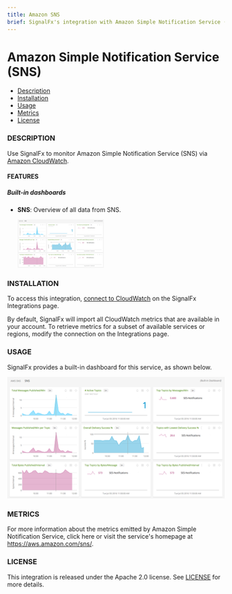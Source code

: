 ```yaml
---
title: Amazon SNS
brief: SignalFx's integration with Amazon Simple Notification Service (SNS)
---
```


# Amazon Simple Notification Service (SNS)

- [Description](#description)
- [Installation](#installation)
- [Usage](#usage)
- [Metrics](#metrics)
- [License](#license)

### DESCRIPTION

Use SignalFx to monitor Amazon Simple Notification Service (SNS) via [Amazon CloudWatch](../aws)<!-- sfx_link:aws -->. 

#### FEATURES

##### Built-in dashboards

- **SNS**: Overview of all data from SNS.
  
  [<img src='./img/dashboard_sns.png' width=200px>](./img/dashboard_sns.png)

### INSTALLATION

To access this integration, [connect to CloudWatch](../aws)<!-- sfx_link:aws --> on the SignalFx Integrations page. 

By default, SignalFx will import all CloudWatch metrics that are available in your account. To retrieve metrics for a subset of available services or regions, modify the connection on the Integrations page. 

### USAGE

SignalFx provides a built-in dashboard for this service, as shown below. 

![](./img/dashboard_sns.png)

### METRICS

For more information about the metrics emitted by Amazon Simple Notification Service, click here or visit the service's homepage at https://aws.amazon.com/sns/.

### LICENSE

This integration is released under the Apache 2.0 license. See [LICENSE](./LICENSE) for more details.
